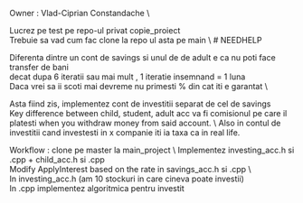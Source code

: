 Owner : Vlad-Ciprian Constandache \

Lucrez pe test pe repo-ul privat copie_proiect \
Trebuie sa vad cum fac clone la repo ul asta pe main \ # NEEDHELP

Diferenta dintre un cont de savings si unul de de adult e ca nu poti face transfer de bani \
decat dupa 6 iteratii sau mai mult , 1 iteratie insemnand = 1 luna \
Daca vrei sa ii scoti mai devreme nu primesti % din cat iti e garantat \

Asta fiind zis, implementez cont de investitii separat de cel de savings \
Key difference between child, student, adult acc va fi comisionul pe care il platesti 
when you withdraw money from said account. \ 
Also in contul de investitii cand investesti in x companie iti ia taxa ca in real life. 

Workflow : clone pe master la main_project \ 
Implementez investing_acc.h si .cpp + child_acc.h si .cpp \
Modify ApplyInterest based on the rate in savings_acc.h si .cpp \  
In investing_acc.h (am 10 stockuri in care cineva poate investii) \
In .cpp implementez algoritmica pentru investit 